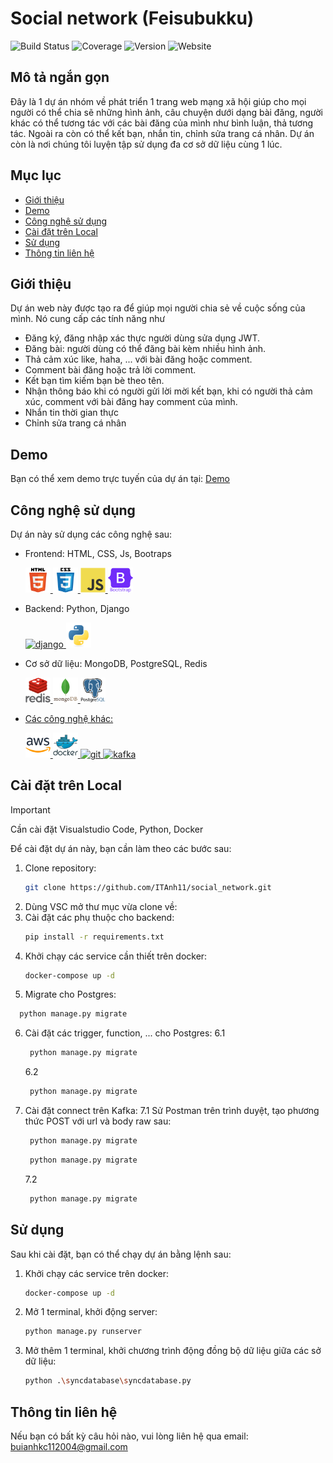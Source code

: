 # Social network (Feisubukku)

![Build Status](https://img.shields.io/badge/build-passing-brightgreen)
![Coverage](https://img.shields.io/badge/coverage-90%25-brightgreen)
![Version](https://img.shields.io/badge/version-1.0.0-blue)
![Website](https://img.shields.io/badge/website-online-green)

## Mô tả ngắn gọn
Đây là 1 dự án nhóm về phát triển 1 trang web mạng xã hội giúp cho mọi người có thể chia sẽ những hình ảnh, câu chuyện dưới dạng bài đăng, người khác có thể tương tác với các bài đăng của mình như bình luận, thả tương tác. Ngoài ra còn có thể kết bạn, nhắn tin, chỉnh sửa trang cá nhân. Dự án còn là nơi chúng tôi luyện tập sử dụng đa cơ sở dữ liệu cùng 1 lúc.

## Mục lục
- [Giới thiệu](#giới-thiệu)
- [Demo](#demo)
- [Công nghệ sử dụng](#công-nghệ-sử-dụng)
- [Cài đặt trên Local](#cài-đặt-trên-local)
- [Sử dụng](#sử-dụng)
- [Thông tin liên hệ](#thông-tin-liên-hệ)

## Giới thiệu
Dự án web này được tạo ra để giúp mọi người chia sẻ về cuộc sống của mình. Nó cung cấp các tính năng như
- Đăng ký, đăng nhập xác thực người dùng sửa dụng JWT.
- Đăng bài: người dùng có thể đăng bài kèm nhiều hình ảnh.
- Thả cảm xúc like, haha, ... với bài đăng hoặc comment.
- Comment bài đăng hoặc trả lời comment.
- Kết bạn tìm kiếm bạn bè theo tên.
- Nhận thông báo khi có người gửi lời mời kết bạn, khi có người thả cảm xúc, comment với bài đăng hay comment của mình.
- Nhắn tin thời gian thực
- Chỉnh sửa trang cá nhân

## Demo
Bạn có thể xem demo trực tuyến của dự án tại: [Demo](https://www.youtube.com/watch?v=CRyd2E1PPxo)

## Công nghệ sử dụng
Dự án này sử dụng các công nghệ sau:
- Frontend: HTML, CSS, Js, Bootraps
  <p align="left"> 
   <a href="https://www.w3.org/html/" target="_blank" rel="noreferrer"> <img src="https://raw.githubusercontent.com/devicons/devicon/master/icons/html5/html5-original-wordmark.svg" alt="html5" width="40" height="40"/> </a> 
    <a href="https://www.w3schools.com/css/" target="_blank" rel="noreferrer"> <img src="https://raw.githubusercontent.com/devicons/devicon/master/icons/css3/css3-original-wordmark.svg" alt="css3" width="40" height="40"/> </a>
   <a href="https://developer.mozilla.org/en-US/docs/Web/JavaScript" target="_blank" rel="noreferrer"> <img src="https://raw.githubusercontent.com/devicons/devicon/master/icons/javascript/javascript-original.svg" alt="javascript" width="40" height="40"/> </a> 
     <a href="https://getbootstrap.com" target="_blank" rel="noreferrer"> <img src="https://raw.githubusercontent.com/devicons/devicon/master/icons/bootstrap/bootstrap-plain-wordmark.svg" alt="bootstrap" width="40" height="40"/> </a> 
  </p>
- Backend: Python, Django
  <p align="left"> 
  <a href="https://www.djangoproject.com/" target="_blank" rel="noreferrer"> <img src="https://cdn.worldvectorlogo.com/logos/django.svg" alt="django" width="40" height="40"/> </a> 
    <a href="https://www.python.org" target="_blank" rel="noreferrer"> <img src="https://raw.githubusercontent.com/devicons/devicon/master/icons/python/python-original.svg" alt="python" width="40" height="40"/> </a> 
  </p>
- Cơ sở dữ liệu: MongoDB, PostgreSQL, Redis
  <p align="left"> 
  <a href="https://redis.io" target="_blank" rel="noreferrer"> <img src="https://raw.githubusercontent.com/devicons/devicon/master/icons/redis/redis-original-wordmark.svg" alt="redis" width="40" height="40"/> </a> 
    <a href="https://www.mongodb.com/" target="_blank" rel="noreferrer"> <img src="https://raw.githubusercontent.com/devicons/devicon/master/icons/mongodb/mongodb-original-wordmark.svg" alt="mongodb" width="40" height="40"/> </a> 
  <a href="https://www.postgresql.org" target="_blank" rel="noreferrer"> <img src="https://raw.githubusercontent.com/devicons/devicon/master/icons/postgresql/postgresql-original-wordmark.svg" alt="postgresql" width="40" height="40"/> 
  </p>
- Các công nghệ khác:
  <p align="left"> 
    <a href="https://aws.amazon.com" target="_blank" rel="noreferrer"> <img src="https://raw.githubusercontent.com/devicons/devicon/master/icons/amazonwebservices/amazonwebservices-original-wordmark.svg" alt="aws" width="40" height="40"/> </a> 
    <a href="https://www.docker.com/" target="_blank" rel="noreferrer"> <img src="https://raw.githubusercontent.com/devicons/devicon/master/icons/docker/docker-original-wordmark.svg" alt="docker" width="40" height="40"/> </a> 
    <a href="https://git-scm.com/" target="_blank" rel="noreferrer"> <img src="https://www.vectorlogo.zone/logos/git-scm/git-scm-icon.svg" alt="git" width="40" height="40"/> </a> 
    <a href="https://kafka.apache.org/" target="_blank" rel="noreferrer"> <img src="https://www.vectorlogo.zone/logos/apache_kafka/apache_kafka-icon.svg" alt="kafka" width="40" height="40"/> </a> 
    </a> 
  </p>

## Cài đặt trên Local

> [!IMPORTANT]
> Cần cài đặt Visualstudio Code, Python, Docker

Để cài đặt dự án này, bạn cần làm theo các bước sau:

1. Clone repository:
    ```bash
    git clone https://github.com/ITAnh11/social_network.git
    ```
2. Dùng VSC mở thư mục vừa clone về: 
3. Cài đặt các phụ thuộc cho backend:
    ```bash
    pip install -r requirements.txt
    ```
4. Khởi chạy các service cần thiết trên docker:
    ```bash
    docker-compose up -d
    ```
5. Migrate cho Postgres:
  ```bash
    python manage.py migrate
  ```
6. Cài đặt các trigger, function, ... cho Postgres:
   6.1
   ```bash
    python manage.py migrate
   ```
   6.2
   ```bash
    python manage.py migrate
   ```
7. Cài đặt connect trên Kafka:
   7.1 Sử Postman trên trình duyệt, tạo phương thức POST với url và body raw sau:
   ```bash
    python manage.py migrate
   ```
   ```bash
    python manage.py migrate
   ```
   7.2
   ```bash
    python manage.py migrate
   ```
   


## Sử dụng
Sau khi cài đặt, bạn có thể chạy dự án bằng lệnh sau:

1. Khởi chạy các service trên docker:
    ```bash
    docker-compose up -d
    ```
2. Mở 1 terminal, khởi động server:
    ```bash
    python manage.py runserver
    ```
3. Mở thêm 1 terminal, khởi chương trình động đồng bộ dữ liệu giữa các sở dữ liệu:
    ```bash
    python .\syncdatabase\syncdatabase.py
    ```

## Thông tin liên hệ
Nếu bạn có bất kỳ câu hỏi nào, vui lòng liên hệ qua email: [buianhkc112004@gmail.com](mailto:buianhkc112004@gmail.com)
